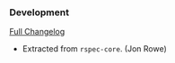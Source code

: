 ### Development
[Full Changelog](http://github.com/rspec/rspec-legacy_formatters/compare/master...master)

* Extracted from `rspec-core`. (Jon Rowe)
